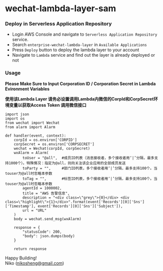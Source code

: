# wechat-lambda-layer-sam

### Deploy in Serverless Application Repository


- Login AWS Console and navigate to `Serverless Application Repository` service.
- Search `enterprise-wechat-lambda-layer` in `Available Applications`
- Press `Deploy` button to deploy the lambda layer to your account
- Navigate to `Lambda` service and find out the layer is already deployed or not


### Usage

**Please Make Sure to Input Corporation ID / Corporation Secret in Lambda Evironment Variables**

**使用该Lambda Layer 请务必设置调用Lambda内微信的CorpId和CorpSecret环境变量以获取Access Token 调用微信接口**

```
import json
import os
from wechat import Wechat
from alarm import Alarm

def handler(event, context):
    corpId = os.environ['CORPID']
    corpSecret = os.environ['CORPSECRET']
    wechat = Wechat(corpId, corpSecret)
    wxAlarm = Alarm(
        toUser = "@all",  #成员ID列表（消息接收者，多个接收者用‘|’分隔，最多支持1000个）。特殊情况：指定为@all，则向关注该企业应用的全部成员发送
        toParty = "",     #部门ID列表，多个接收者用‘|’分隔，最多支持100个。当touser为@all时忽略本参数
        toTag = "",       #标签ID列表，多个接收者用‘|’分隔，最多支持100个。当touser为@all时忽略本参数
        agentId = 1000002,
        title = "AWS 告警信息",
        description = "<div class=\"grey\">{0}</div> <div class=\"highlight\">{1}</div>".format(event['Records'][0]['Sns']['Timestamp'], event['Records'][0]['Sns']['Subject']),
        url = "URL"
    )
    body = wechat.send_msg(wxAlarm)

    response = {
        "statusCode": 200,
        "body": json.dumps(body)
    }

    return response
```



Happy Building!  
Niko (nikosheng@gmail.com)
